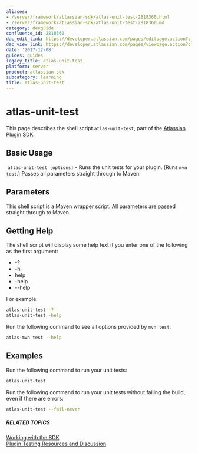 ```yaml
---
aliases:
- /server/framework/atlassian-sdk/atlas-unit-test-2818360.html
- /server/framework/atlassian-sdk/atlas-unit-test-2818360.md
category: devguide
confluence_id: 2818360
dac_edit_link: https://developer.atlassian.com/pages/editpage.action?cjm=wozere&pageId=2818360
dac_view_link: https://developer.atlassian.com/pages/viewpage.action?cjm=wozere&pageId=2818360
date: '2017-12-08'
guides: guides
legacy_title: atlas-unit-test
platform: server
product: atlassian-sdk
subcategory: learning
title: atlas-unit-test
---
```

# atlas-unit-test

This page describes the shell script `atlas-unit-test`, part of the [Atlassian Plugin SDK](/server/framework/atlassian-sdk/working-with-the-sdk).

## Basic Usage

 `atlas-unit-test [options]` - Runs the unit tests for your plugin. (Runs `mvn test`.) Passes all parameters straight through to Maven.

## Parameters

This shell script is a Maven wrapper script. All parameters are passed straight through to Maven.

## Getting Help

The shell script will display some help text if you enter one of the following as the first argument:

-   -?
-   -h
-   help
-   -help
-   --help

For example:

``` bash
atlas-unit-test -?
atlas-unit-test -help
```

Run the following command to see all options provided by `mvn test`:

``` bash
atlas-mvn test --help
```

## Examples

Run the following command to run your unit tests:

``` bash
atlas-unit-test
```

Run the following command to run your unit tests without failing the build, even if there are errors:

``` bash
atlas-unit-test --fail-never
```

##### RELATED TOPICS

[Working with the SDK](/server/framework/atlassian-sdk/working-with-the-sdk)  
[Plugin Testing Resources and Discussion](https://developer.atlassian.com/pages/viewpage.action?pageId=2818627)

















































































































